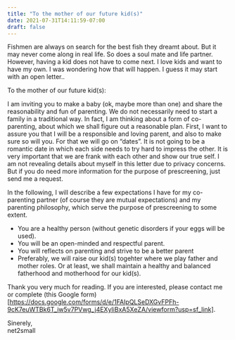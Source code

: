 ```yaml
---
title: "To the mother of our future kid(s)"
date: 2021-07-31T14:11:59-07:00
draft: false
---
```

Fishmen are always on search for the best fish they dreamt about. But it may never come along in real life. So does a soul mate and life partner. However, having a kid does not have to come next. I love kids and want to have my own. I was wondering how that will happen. I guess it may start with an open letter..


To the mother of our future kid(s):

I am inviting you to make a baby (ok, maybe more than one) and share the reasonability and fun of parenting. We do not necessarily need to start a family in a traditional way. In fact, I am thinking about a form of co-parenting, about which we shall figure out a reasonable plan. First, I want to assure you that I will be a responsible and loving parent, and also to make sure so will you. For that we will go on “dates”. It is not going to be a romantic date in which each side needs to try hard to impress the other. It is very important that we are frank with each other and show our true self. I am not revealing details about myself in this letter due to privacy concerns. But if you do need more information for the purpose of prescreening, just send me a request. 

In the following, I will describe a few expectations I have for my co-parenting partner (of course they are mutual expectations) and my parenting philosophy, which serve the purpose of prescreening to some extent.

- You are a healthy person (without genetic disorders if your eggs will be used).
- You will be an open-minded and respectful parent. 
- You will reflects on parenting and strive to be a better parent
- Preferably, we will raise our kid(s) togehter where we play father and mother roles. Or at least, we shall maintain a healthy and balanced fatherhood and motherhood for our kid(s).

Thank you very much for reading. If you are interested, please contact me or complete (this Google form)[https://docs.google.com/forms/d/e/1FAIpQLSeDXGvFPFh-9cK7euWTBk6T_iw5v7PVwg_j4EXyIiBxA5XeZA/viewform?usp=sf_link].

Sinerely,  
net2small


